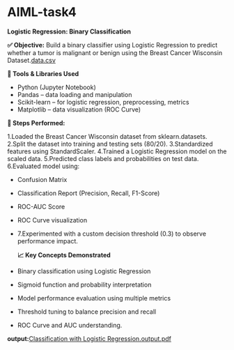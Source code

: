 # AIML-task4

**Logistic Regression: Binary Classification**

**✅ Objective:**
Build a binary classifier using Logistic Regression to predict whether a tumor is malignant or benign using
the Breast Cancer Wisconsin Dataset.[data.csv](https://github.com/user-attachments/files/20940539/data.csv)

**🧰 Tools & Libraries Used**

- Python (Jupyter Notebook)
- Pandas – data loading and manipulation
- Scikit-learn – for logistic regression, preprocessing, metrics
- Matplotlib – data visualization (ROC Curve)
  
**📌 Steps Performed:**

1.Loaded the Breast Cancer Wisconsin dataset from sklearn.datasets.
2.Split the dataset into training and testing sets (80/20).
3.Standardized features using StandardScaler.
4.Trained a Logistic Regression model on the scaled data. 
5.Predicted class labels and probabilities on test data. 
6.Evaluated model using:
- Confusion Matrix
- Classification Report (Precision, Recall, F1-Score)
- ROC-AUC Score
- ROC Curve visualization
- 7.Experimented with a custom decision threshold (0.3) to observe performance impact.

  **📈 Key Concepts Demonstrated**

- Binary classification using Logistic Regression
- Sigmoid function and probability interpretation
- Model performance evaluation using multiple metrics
- Threshold tuning to balance precision and recall
- ROC Curve and AUC understanding.
 
 
 **output:**[Classification with Logistic Regression.output.pdf](https://github.com/user-attachments/files/20940558/Classification.with.Logistic.Regression.output.pdf)
